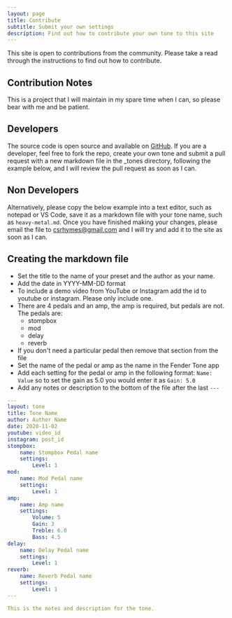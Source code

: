 ```yaml
---
layout: page
title: Contribute
subtitle: Submit your own settings
description: Find out how to contribute your own tone to this site
---
```


This site is open to contributions from the community. Please take a read through the instructions to find out how to contribute. 

## Contribution Notes

This is a project that I will maintain in my spare time when I can, so please bear with me and be patient. 

## Developers

The source code is open source and available on [GitHub](https://github.com/chrisrhymes/mustang-sally). If you are a developer, feel free to fork the repo, create your own tone and submit a pull request with a new markdown file in the _tones directory, following the example below, and I will review the pull request as soon as I can. 

## Non Developers

Alternatively, please copy the below example into a text editor, such as notepad or VS Code, save it as a markdown file with your tone name, such as `heavy-metal.md`. Once you have finished making your changes, please email the file to csrhymes@gmail.com and I will try and add it to the site as soon as I can.

## Creating the markdown file

* Set the title to the name of your preset and the author as your name. 
* Add the date in YYYY-MM-DD format
* To include a demo video from YouTube or Instagram add the id to youtube or instagram. Please only include one. 
* There are 4 pedals and an amp, the amp is required, but pedals are not. The pedals are:
    * stompbox
    * mod
    * delay
    * reverb
* If you don't need a particular pedal then remove that section from the file
* Set the name of the pedal or amp as the name in the Fender Tone app
* Add each setting for the pedal or amp in the following format: `Name: Value` so to set the gain as 5.0 you would enter it as `Gain: 5.0`
* Add any notes or description to the bottom of the file after the last `---`

```yaml
---
layout: tone
title: Tone Name
author: Author Name
date: 2020-11-02
youtube: video_id
instagram: post_id
stompbox:
    name: Stompbox Pedal name
    settings:
        Level: 1
mod:
    name: Mod Pedal name
    settings:
        Level: 1
amp: 
    name: Amp name
    settings:
        Volume: 5
        Gain: 3
        Treble: 6.0
        Bass: 4.5
delay:
    name: Delay Pedal name
    settings:
        Level: 1
reverb:
    name: Reverb Pedal name
    settings:
        Level: 1
---

This is the notes and description for the tone.
```